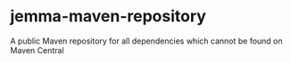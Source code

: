 jemma-maven-repository
======================

A public Maven repository for all dependencies which cannot be found on Maven Central
